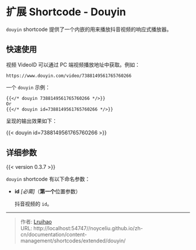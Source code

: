 # 扩展 Shortcode - Douyin


`douyin` shortcode 提供了一个内嵌的用来播放抖音视频的响应式播放器。

<!--more-->

## 快速使用

视频 VideoID 可以通过 PC 端视频播放地址中获取。例如：

```code
https://www.douyin.com/video/7388149561765760266
```

一个 `douyin` 示例：

```markdown
{{</* douyin 7388149561765760266 */>}}
Or
{{</* douyin id=7388149561765760266 */>}}
```

呈现的输出效果如下：

{{< douyin id=7388149561765760266 >}}

## 详细参数

{{< version 0.3.7 >}}

`douyin` shortcode 有以下命名参数：

- **id** _[必需]_（**第一个**位置参数）

    抖音视频的 `id`。


---

> 作者: [Lruihao](https://lruihao.cn)  
> URL: http://localhost:54747//noyceliu.github.io/zh-cn/documentation/content-management/shortcodes/extended/douyin/  

